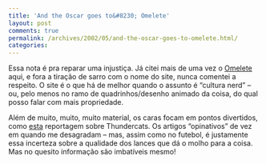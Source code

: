 ```yaml
---
title: 'And the Oscar goes to&#8230; Omelete'
layout: post
comments: true
permalink: /archives/2002/05/and-the-oscar-goes-to-omelete.html/
categories:
---
```

Essa nota é pra reparar uma injustiça. Já citei mais de uma vez o <a href="http://www.omelete.com.br" >Omelete</a> aqui, e fora a tiração de sarro com o nome do site, nunca comentei a respeito. O site é o que há de melhor quando o assunto é &#8220;cultura nerd&#8221; &#8211; ou, pelo menos no ramo de quadrinhos/desenho animado da coisa, do qual posso falar com mais propriedade.

Além de muito, muito, muito material, os caras focam em pontos divertidos, como <a href="http://www.omelete.com.br/tv/artigos/base\_para\_artigos.asp?artigo=185" >esta</a> reportagem sobre Thundercats. Os artigos &#8220;opinativos&#8221; de vez em quando me desagradam &#8211; mas, assim como no futebol, é justamente essa incerteza sobre a qualidade dos lances que dá o molho para a coisa. Mas no quesito informação são imbatíveis mesmo!